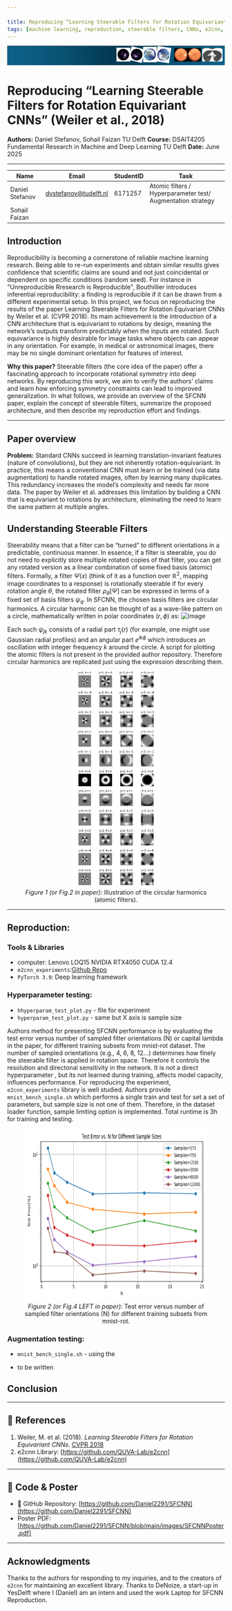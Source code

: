 ```yaml
---

title: Reproducing “Learning Steerable Filters for Rotation Equivariant CNNs” (Weiler et al., 2018)
tags: [machine learning, reproduction, steerable filters, CNNs, e2cnn,  SFCNN]
---
```

![Title Image](https://raw.githubusercontent.com/Daniel2291/SFCNN/main/images/titlepic.png)



# Reproducing “Learning Steerable Filters for Rotation Equivariant CNNs” (Weiler et al., 2018)

**Authors:** Daniel Stefanov, Sohail Faizan  TU Delft
**Course:** DSAIT4205 Fundamental Research in Machine and Deep Learning TU Delft
**Date:** June 2025

---

| Name          | Email                            | StudentID | Task                                              |
|---------------|----------------------------------|-----------|---------------------------------------------------|
| Daniel Stefanov| dvstefanov@tudelft.nl  | 6171257   | Atomic filters / Hyperparameter test/ Augmentation strategy |
| Sohail Faizan  |    |    |  |


##  Introduction

Reproducibility is becoming a cornerstone of reliable machine learning research. Being able to re-run experiments and obtain similar results gives confidence that scientific claims are sound and not just coincidental or dependent on specific conditions (random seed). For instance in "Unreproducible Rresearch is Reproducible", Bouthillier introduces inferential reproducibility: a finding is reproducible if it can be drawn from a different experimental setup.
In this project, we focus on reproducing the results of the paper Learning Steerable Filters for Rotation Equivariant CNNs by Weiler et al. (CVPR 2018). Its main achievement is the introduction of a CNN architecture that is equivariant to rotations by design, meaning the network’s outputs transform predictably when the inputs are rotated. Such equivariance is highly desirable for image tasks where objects can appear in any orientation. For example, in medical or astronomical images, there may be no single dominant orientation for features of interest.

**Why this paper?**
Steerable filters (the core idea of the paper) offer a fascinating approach to incorporate rotational symmetry into deep networks. By reproducing this work, we aim to verify the authors’ claims and learn how enforcing symmetry constraints can lead to improved generalization. In what follows, we provide an overview of the SFCNN paper, explain the concept of steerable filters, summarize the proposed architecture, and then describe my reproduction effort and findings.


---

##  Paper overview

**Problem:** Standard CNNs succeed in learning translation-invariant features (nature of convolutions), but they are not inherently rotation-equivariant. In practice, this means a conventional CNN must learn or be trained (via data augmentation) to handle rotated images, often by learning many duplicates. This redundancy increases the model’s complexity and needs far more data. The paper by Weiler et al. addresses this limitation by building a CNN that is equivariant to rotations by architecture, eliminating the need to learn the same pattern at multiple angles.


##  Understanding Steerable Filters

Steerability means that a filter can be “turned” to different orientations in a predictable, continuous manner. In essence, if a filter is steerable, you do not need to explicitly store multiple rotated copies of that filter,  you can get any rotated version as a linear combination of some fixed basis (atomic) filters. Formally, a filter $\Psi(x)$ (think of it as a function over $\mathbb{R}^2$, mapping image coordinates to a response) is rotationally steerable if for every rotation angle $\theta$, the rotated filter $\rho_\theta[\Psi]$ can be expressed in terms of a fixed set of basis filters ${\psi_q}$.
In SFCNN, the chosen basis filters are circular harmonics. A circular harmonic can be thought of as a wave-like pattern on a circle, mathematically written in polar coordinates $(r,\phi)$ as:
![image](https://hackmd.io/_uploads/H1n_Naamlx.png)

Each such $\psi_{jk}$ consists of a radial part $\tau_j(r)$ (for example, one might use Gaussian radial profiles) and an angular part $e^{i k \phi}$ which introduces an oscillation with integer frequency $k$ around the circle. A script for plotting the atomic filters is not present in the provided author repository. Therefore circular harmonics are replicated just using the expression describing them. 

<figure style="text-align: center;">
  <img src="https://raw.githubusercontent.com/Daniel2291/SFCNN/main/images/atomic_filters.png" alt="Learned steerable filters" height="500">
  <figcaption><em>Figure 1 (or Fig.2 in paper):</em> Illustration of the circular harmonics (atomic filters).</figcaption>
</figure>



---

## Reproduction: 

### Tools & Libraries

- computer: Lenovo LOQ15 NVIDIA RTX4050 CUDA 12.4
- `e2cnn_experiments`:[Github Repo](https://github.com/QUVA-Lab/e2cnn_experiments)
- `PyTorch 3.9`: Deep learning framework  





### Hyperparameter testing:
- `hhyperparam_test_plot.py` - file for experiment
- `hyperparam_test_plot.py` -  same but X axis is sample size

Authors method for presenting SFCNN performance is by evaluating the test error versus number of sampled filter orientations (N) or capital lambda in the paper, for different training subsets from mnist-rot dataset. The number of sampled orientations (e.g., 4, 6, 8, 12...) determines how finely the steerable filter is applied in rotation space. Therefore it controls the resolution and directonal sensitivity in the network. It is not a direct hyperparameter , but its not learned during training, affects model capacity, influences performance. For reproducing the experiment, `e2cnn_experiments` library is well studied. Authors provide `mnist_bench_single.sh` which performs a single train and test for set a set of parameters, but sample size is not one of them. Therefore, in the dataset loader function, sample limiting option is implemented. Total runtime is 3h for training and testing.

<figure style="text-align: center;">
  <img src="https://raw.githubusercontent.com/Daniel2291/SFCNN/main/images/Figure_4LEFT.png" alt="Learned steerable filters" height="400">
  <figcaption><em>Figure 2 (or Fig.4 LEFT in paper):</em> Test error versus number of sampled filter orientations (N) for different training subsets from mnist-rot.</figcaption>
</figure>

### Augmentation testing:
- `mnist_bench_single.sh` - using the 

- to be written


##  Conclusion



---

## 🔗 References


1. Weiler, M. et al. (2018). *Learning Steerable Filters for Rotation Equivariant CNNs*. [CVPR 2018](https://openaccess.thecvf.com/content_cvpr_2018/html/Weiler_Learning_Steerable_Filters_CVPR_2018_paper.html)  
2. e2cnn Library: [https://github.com/QUVA-Lab/e2cnn](https://github.com/QUVA-Lab/e2cnn)  

---

## 📂 Code & Poster

- 🔗 GitHub Repository: [https://github.com/Daniel2291/SFCNN](https://github.com/Daniel2291/SFCNN)  
-  Poster PDF: 
[https://github.com/Daniel2291/SFCNN/blob/main/images/SFCNNPoster.pdf] 


---

##  Acknowledgments

Thanks to the authors for responding to my inquiries, and to the creators of `e2cnn` for maintaining an excellent library. Thanks to DeNoize, a start-up in YesDelft where I (Daniel) am an intern and used the work Laptop for SFCNN Reproduction.
